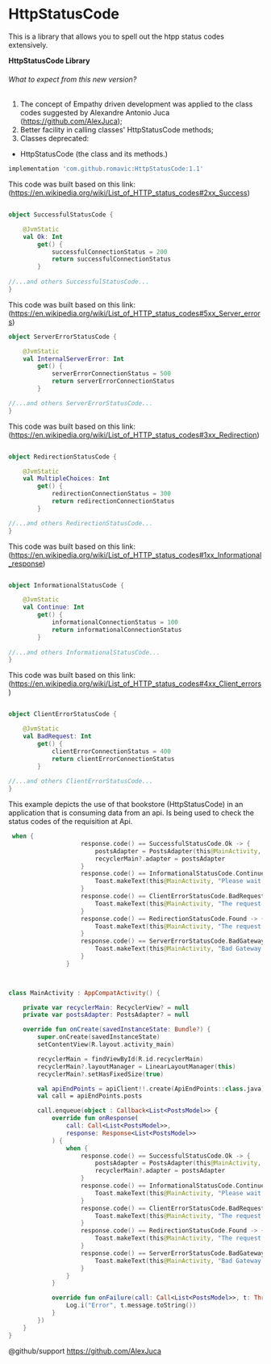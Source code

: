 # HttpStatusCode
This is a library that allows you to spell out the htpp status codes extensively.

**HttpStatusCode Library**

###### What to expect from this new version?

1. The concept of Empathy driven development was applied to the class codes suggested by Alexandre Antonio Juca (https://github.com/AlexJuca);
2. Better facility in calling classes' HttpStatusCode methods;
3. Classes deprecated:
  - HttpStatusCode (the class and its methods.)

```Groovy
implementation 'com.github.romavic:HttpStatusCode:1.1'
```

This code was built based on this link:(https://en.wikipedia.org/wiki/List_of_HTTP_status_codes#2xx_Success)

```Kotlin

object SuccessfulStatusCode {

    @JvmStatic
    val Ok: Int
        get() {
            successfulConnectionStatus = 200
            return successfulConnectionStatus
        }
        
//...and others SuccessfulStatusCode...
}
```
This code was built based on this link:(https://en.wikipedia.org/wiki/List_of_HTTP_status_codes#5xx_Server_errors)

```Kotlin
object ServerErrorStatusCode {

    @JvmStatic
    val InternalServerError: Int
        get() {
            serverErrorConnectionStatus = 500
            return serverErrorConnectionStatus
        }

//...and others ServerErrorStatusCode...
}
```
This code was built based on this link:(https://en.wikipedia.org/wiki/List_of_HTTP_status_codes#3xx_Redirection)

```Kotlin

object RedirectionStatusCode {

    @JvmStatic
    val MultipleChoices: Int
        get() {
            redirectionConnectionStatus = 300
            return redirectionConnectionStatus
        }

//...and others RedirectionStatusCode...
}
```
This code was built based on this link:(https://en.wikipedia.org/wiki/List_of_HTTP_status_codes#1xx_Informational_response)

```Kotlin

object InformationalStatusCode {

    @JvmStatic
    val Continue: Int
        get() {
            informationalConnectionStatus = 100
            return informationalConnectionStatus
        }
        
//...and others InformationalStatusCode...
}
```
This code was built based on this link:(https://en.wikipedia.org/wiki/List_of_HTTP_status_codes#4xx_Client_errors)

```Kotlin

object ClientErrorStatusCode {

    @JvmStatic
    val BadRequest: Int
        get() {
            clientErrorConnectionStatus = 400
            return clientErrorConnectionStatus
        }
        
//...and others ClientErrorStatusCode...
}
```
This example depicts the use of that bookstore (HttpStatusCode) in an application that is consuming data from an api.
Is being used to check the status codes of the requisition at Api.

```Kotlin
 when {
                    response.code() == SuccessfulStatusCode.Ok -> {
                        postsAdapter = PostsAdapter(this@MainActivity, response.body()!!)
                        recyclerMain?.adapter = postsAdapter
                    }
                    response.code() == InformationalStatusCode.Continue -> {
                        Toast.makeText(this@MainActivity, "Please wait...", Toast.LENGTH_SHORT).show()
                    }
                    response.code() == ClientErrorStatusCode.BadRequest -> {
                        Toast.makeText(this@MainActivity, "The request could not be delivered due to incorrect syntax.", Toast.LENGTH_SHORT).show()
                    }
                    response.code() == RedirectionStatusCode.Found -> {
                        Toast.makeText(this@MainActivity, "The request was found.", Toast.LENGTH_SHORT).show()
                    }
                    response.code() == ServerErrorStatusCode.BadGateway -> {
                        Toast.makeText(this@MainActivity, "Bad Gateway.", Toast.LENGTH_SHORT).show()
                    }
                }
              
```

```Kotlin

class MainActivity : AppCompatActivity() {

    private var recyclerMain: RecyclerView? = null
    private var postsAdapter: PostsAdapter? = null

    override fun onCreate(savedInstanceState: Bundle?) {
        super.onCreate(savedInstanceState)
        setContentView(R.layout.activity_main)

        recyclerMain = findViewById(R.id.recyclerMain)
        recyclerMain?.layoutManager = LinearLayoutManager(this)
        recyclerMain?.setHasFixedSize(true)

        val apiEndPoints = apiClient!!.create(ApiEndPoints::class.java)
        val call = apiEndPoints.posts

        call.enqueue(object : Callback<List<PostsModel>> {
            override fun onResponse(
                call: Call<List<PostsModel>>,
                response: Response<List<PostsModel>>
            ) {
                when {
                    response.code() == SuccessfulStatusCode.Ok -> {
                        postsAdapter = PostsAdapter(this@MainActivity, response.body()!!)
                        recyclerMain?.adapter = postsAdapter
                    }
                    response.code() == InformationalStatusCode.Continue -> {
                        Toast.makeText(this@MainActivity, "Please wait...", Toast.LENGTH_SHORT).show()
                    }
                    response.code() == ClientErrorStatusCode.BadRequest -> {
                        Toast.makeText(this@MainActivity, "The request could not be delivered due to incorrect syntax.", Toast.LENGTH_SHORT).show()
                    }
                    response.code() == RedirectionStatusCode.Found -> {
                        Toast.makeText(this@MainActivity, "The request was found.", Toast.LENGTH_SHORT).show()
                    }
                    response.code() == ServerErrorStatusCode.BadGateway -> {
                        Toast.makeText(this@MainActivity, "Bad Gateway.", Toast.LENGTH_SHORT).show()
                    }
                }
            }

            override fun onFailure(call: Call<List<PostsModel>>, t: Throwable) {
                Log.i("Error", t.message.toString())
            }
        })
    }
}
```

@github/support https://github.com/AlexJuca

